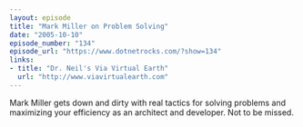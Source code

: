 ```yaml
---
layout: episode
title: "Mark Miller on Problem Solving"
date: "2005-10-10"
episode_number: "134"
episode_url: "https://www.dotnetrocks.com/?show=134"
links:
- title: "Dr. Neil's Via Virtual Earth"
  url: "http://www.viavirtualearth.com"
---
```


Mark Miller gets down and dirty with real tactics for solving problems and maximizing your efficiency as an architect and developer. Not to be missed.
